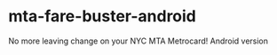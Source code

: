 mta-fare-buster-android
=======================

No more leaving change on your NYC MTA Metrocard! Android version
